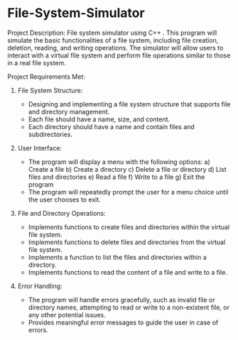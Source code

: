# File-System-Simulator

Project Description:
File system simulator using C++ . This program will simulate the basic functionalities of a file system, including file creation, deletion, reading, and writing operations. The simulator will allow users to interact with a virtual file system and perform file operations similar to those in a real file system.

Project Requirements Met:
1. File System Structure:
   - Designing and implementing a file system structure that supports file and directory management.
   - Each file should have a name, size, and content.
   - Each directory should have a name and contain files and subdirectories.

2. User Interface:
   - The program will display a menu with the following options:
     a) Create a file
     b) Create a directory
     c) Delete a file or directory
     d) List files and directories
     e) Read a file
     f) Write to a file
     g) Exit the program
   - The program will repeatedly prompt the user for a menu choice until the user chooses to exit.

3. File and Directory Operations:
   - Implements functions to create files and directories within the virtual file system.
   - Implements functions to delete files and directories from the virtual file system.
   - Implements a function to list the files and directories within a directory.
   - Implements functions to read the content of a file and write to a file.

4. Error Handling:
   - The program will handle errors gracefully, such as invalid file or directory names, attempting to read or write to a non-existent file, or any other potential issues.
   - Provides meaningful error messages to guide the user in case of errors.
